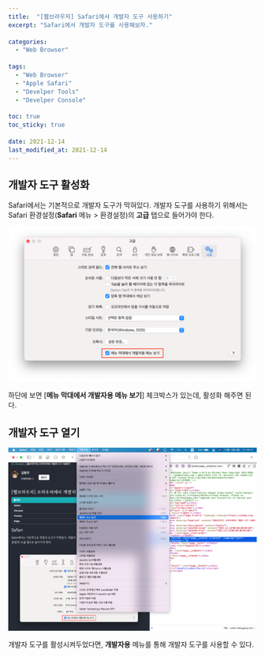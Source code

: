 ```yaml
---
title:  "[웹브라우저] Safari에서 개발자 도구 사용하기"
excerpt: "Safari에서 개발자 도구를 사용해보자."

categories:
  - "Web Browser"

tags:
  - "Web Browser"
  - "Apple Safari"
  - "Develper Tools"
  - "Develper Console"

toc: true
toc_sticky: true

date: 2021-12-14
last_modified_at: 2021-12-14
---
```


## 개발자 도구 활성화

Safari에서는 기본적으로 개발자 도구가 막혀있다. 개발자 도구를 사용하기 위해서는 Safari 환경설정(**Safari** 메뉴 > 환경설정)의 **고급** 탭으로 들어가야 한다.

![Safari's Preference](/assets/images/2021-12-14-safari-preference.png)

하단에 보면 \[**메뉴 막대에서 개발자용 메뉴 보기**\] 체크박스가 있는데, 활성화 해주면 된다.

## 개발자 도구 열기

![](/assets/images/2021-12-14-safari-developer-tool.png)

개발자 도구를 활성시켜두었다면, **개발자용** 메뉴를 통해 개발자 도구를 사용할 수 있다.
